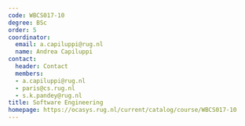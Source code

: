 ```yaml
---
code: WBCS017-10
degree: BSc
order: 5
coordinator:
  email: a.capiluppi@rug.nl
  name: Andrea Capiluppi
contact:  
  header: Contact
  members:
  - a.capiluppi@rug.nl
  - paris@cs.rug.nl
  - s.k.pandey@rug.nl
title: Software Engineering
homepage: https://ocasys.rug.nl/current/catalog/course/WBCS017-10
---
```

